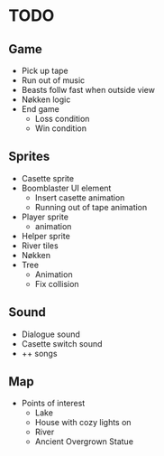 # TODO

## Game

- Pick up tape
- Run out of music
- Beasts follw fast when outside view
- Nøkken logic
- End game
  - Loss condition
  - Win condition

## Sprites

- Casette sprite
- Boomblaster UI element
  - Insert casette animation
  - Running out of tape animation
- Player sprite
  - animation
- Helper sprite
- River tiles
- Nøkken
- Tree
  - Animation
  - Fix collision

## Sound

- Dialogue sound
- Casette switch sound
- ++ songs

## Map

- Points of interest
  - Lake
  - House with cozy lights on
  - River
  - Ancient Overgrown Statue
